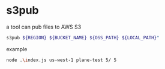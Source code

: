# s3pub

a tool can pub files to AWS S3

```bash
s3pub ${REGION} ${BUCKET_NAME} ${OSS_PATH} ${LOCAL_PATH}"
```
example
```bash
node .\index.js us-west-1 plane-test 5/ 5
```